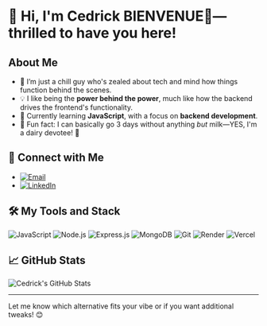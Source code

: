 # 👋 Hi, I'm Cedrick BIENVENUE🙂—thrilled to have you here!

## About Me
- 🌱 I’m just a chill guy who's zealed about tech and mind how things function behind the scenes.  
- 💡 I like being the **power behind the power**, much like how the backend drives the frontend's functionality.  
- 🔭 Currently learning **JavaScript**, with a focus on **backend development**.
- 🥛 Fun fact: I can basically go 3 days without anything *but* milk—YES, I'm a dairy devotee! 🐄
 
## 🔗 Connect with Me  
- [![Email](https://img.shields.io/badge/Email-D14836?style=for-the-badge&logo=gmail&logoColor=white)](mailto:cedrick13bienvenue@gmail.com)  
- [![LinkedIn](https://img.shields.io/badge/LinkedIn-0077B5?style=for-the-badge&logo=linkedin&logoColor=white)](https://www.linkedin.com/in/cedrick-bienvenue-256317298/)  

## 🛠️ My Tools and Stack  

![JavaScript](https://img.shields.io/badge/JavaScript-F7DF1E?style=for-the-badge&logo=javascript&logoColor=black)  ![Node.js](https://img.shields.io/badge/Node.js-339933?style=for-the-badge&logo=node.js&logoColor=white)  ![Express.js](https://img.shields.io/badge/Express.js-000000?style=for-the-badge&logo=express&logoColor=white)  ![MongoDB](https://img.shields.io/badge/MongoDB-47A248?style=for-the-badge&logo=mongodb&logoColor=white)  ![Git](https://img.shields.io/badge/Git-F05032?style=for-the-badge&logo=git&logoColor=white)  ![Render](https://img.shields.io/badge/Render-46E3B7?style=for-the-badge&logo=render&logoColor=white)  ![Vercel](https://img.shields.io/badge/Vercel-000000?style=for-the-badge&logo=vercel&logoColor=white)  



## 📈 GitHub Stats  
![Cedrick's GitHub Stats](https://github-readme-stats.vercel.app/api?username=cedrick13bienvenue&show_icons=true&theme=radical)

---

Let me know which alternative fits your vibe or if you want additional tweaks! 😊
